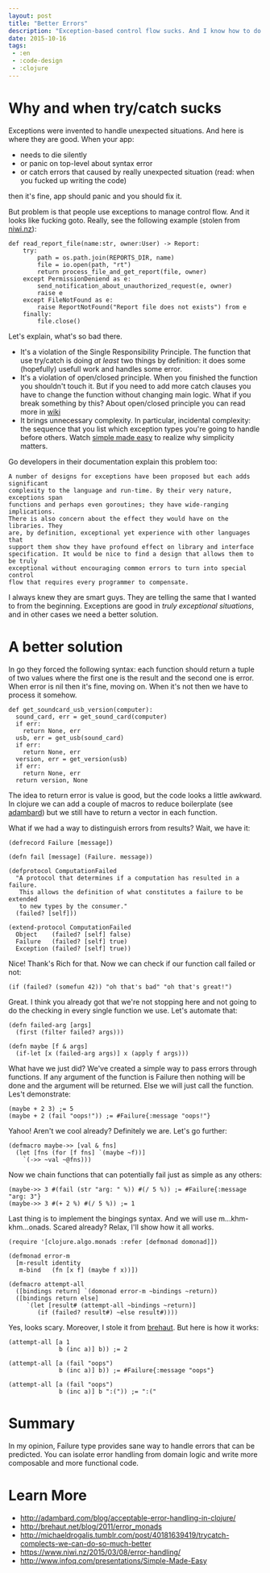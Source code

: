 ```yaml
---
layout: post
title: "Better Errors"
description: "Exception-based control flow sucks. And I know how to do it better."
date: 2015-10-16
tags:
 - :en
 - :code-design
 - :clojure
---
```


Why and when try/catch sucks
============================

Exceptions were invented to handle unexpected situations. And here is
where they are good. When your app:

* needs to die silently 
* or panic on top-level about syntax error
* or catch errors that caused by really unexpected 
situation (read: when you fucked up writing the code)

then it's fine, app should panic and you should fix it.

But problem is that people use exceptions to manage control flow.
And it looks like fucking goto.  Really, see the following example
(stolen from [niwi.nz](https://www.niwi.nz/2015/03/08/error-handling/)):

    def read_report_file(name:str, owner:User) -> Report:
        try:
            path = os.path.join(REPORTS_DIR, name)
            file = io.open(path, "rt")
            return process_file_and_get_report(file, owner)
        except PermissionDeniend as e:
            send_notification_about_unauthorized_request(e, owner)
            raise e
        except FileNotFound as e:
            raise ReportNotFound("Report file does not exists") from e
        finally:
            file.close()

Let's explain, what's so bad there.

* It's a violation of the Single Responsibility Principle. The function
that use try/catch is doing *at least* two things by definition: it does
some (hopefully) usefull work and handles some error.
* It's a violation of open/closed principle. When you finished the function
you shouldn't touch it. But if you need to add more catch clauses you
have to change the function without changing main logic. What if you
break something by this? About open/closed principle you can read more in
[wiki](https://www.wikiwand.com/en/Open/closed_principle)
* It brings unnecessary complexity. In particular, incidental complexity:
the sequence that you list which exception types you're going to handle
before others. Watch [simple made easy](http://www.infoq.com/presentations/Simple-Made-Easy)
to realize why simplicity matters.

Go developers in their documentation explain this problem too:

    A number of designs for exceptions have been proposed but each adds significant
    complexity to the language and run-time. By their very nature, exceptions span
    functions and perhaps even goroutines; they have wide-ranging implications. 
    There is also concern about the effect they would have on the libraries. They
    are, by definition, exceptional yet experience with other languages that
    support them show they have profound effect on library and interface
    specification. It would be nice to find a design that allows them to be truly 
    exceptional without encouraging common errors to turn into special control 
    flow that requires every programmer to compensate.

I always knew they are smart guys. They are telling the same that I wanted to
from the beginning. Exceptions are good in *truly exceptional situations*, and
in other cases we need a better solution.

A better solution
=================

In go they forced the following syntax: each function should return a tuple
of two values where the first one is the result and the second one is error.
When error is nil then it's fine, moving on. When it's not then we have to
process it somehow.

    def get_soundcard_usb_version(computer):
      sound_card, err = get_sound_card(computer)
      if err:
        return None, err
      usb, err = get_usb(sound_card)
      if err:
        return None, err
      version, err = get_version(usb)
      if err:
        return None, err
      return version, None

The idea to return error is value is good, but the code looks a little awkward.
In clojure we can add a couple of macros to reduce boilerplate
(see [adambard](http://adambard.com/blog/acceptable-error-handling-in-clojure/))
but we still have to return a vector in each function.

What if we had a way to distinguish errors from results? Wait, we have it:

    (defrecord Failure [message])

    (defn fail [message] (Failure. message))

    (defprotocol ComputationFailed
      "A protocol that determines if a computation has resulted in a failure.
       This allows the definition of what constitutes a failure to be extended
       to new types by the consumer."
      (failed? [self]))

    (extend-protocol ComputationFailed
      Object    (failed? [self] false)
      Failure   (failed? [self] true)
      Exception (failed? [self] true))

Nice! Thank's Rich for that. Now we can check if our function call failed
or not:

    (if (failed? (somefun 42)) "oh that's bad" "oh that's great!")

Great. I think you already got that we're not stopping here and not
going to do the checking in every single function we use.
Let's automate that:

    (defn failed-arg [args]
      (first (filter failed? args)))

    (defn maybe [f & args]
      (if-let [x (failed-arg args)] x (apply f args)))

What have we just did? We've created a simple way to pass
errors through functions. If any argument of the function is Failure
then nothing will be done and the argument will be returned. Else
we will just call the function. Les't demonstrate:

    (maybe + 2 3) ;= 5
    (maybe + 2 (fail "oops!")) ;= #Failure{:message "oops!"}

Yahoo! Aren't we cool already? Definitely we are. Let's go further:

    (defmacro maybe->> [val & fns]
      (let [fns (for [f fns] `(maybe ~f))]
        `(->> ~val ~@fns)))

Now we chain functions that can potentially fail just as simple as any others:

    (maybe->> 3 #(fail (str "arg: " %)) #(/ 5 %)) ;= #Failure{:message "arg: 3"}
    (maybe->> 3 #(+ 2 %) #(/ 5 %)) ;= 1

Last thing is to implement the bingings syntax. And we will use
m...khm-khm...onads. Scared already? Relax, I'll show how it all works.

    (require '[clojure.algo.monads :refer [defmonad domonad]])

    (defmonad error-m 
      [m-result identity
       m-bind   (fn [x f] (maybe f x))])

    (defmacro attempt-all 
      ([bindings return] `(domonad error-m ~bindings ~return))
      ([bindings return else]
         `(let [result# (attempt-all ~bindings ~return)]
            (if (failed? result#) ~else result#))))

Yes, looks scary. Moreover, I stole it 
from [brehaut](http://brehaut.net/blog/2011/error_monads). But here is how
it works:

    (attempt-all [a 1
                  b (inc a)] b)) ;= 2

    (attempt-all [a (fail "oops")
                  b (inc a)] b)) ;= #Failure{:message "oops"}

    (attempt-all [a (fail "oops")
                  b (inc a)] b ":(")) ;= ":("

Summary
=======

In my opinion, Failure type provides sane way to handle errors that
can be predicted. You can isolate error handling from domain logic and
write more composable and more functional code.

Learn More
==========

* <http://adambard.com/blog/acceptable-error-handling-in-clojure/>
* <http://brehaut.net/blog/2011/error_monads>
* <http://michaeldrogalis.tumblr.com/post/40181639419/trycatch-complects-we-can-do-so-much-better>
* <https://www.niwi.nz/2015/03/08/error-handling/>
* <http://www.infoq.com/presentations/Simple-Made-Easy>
